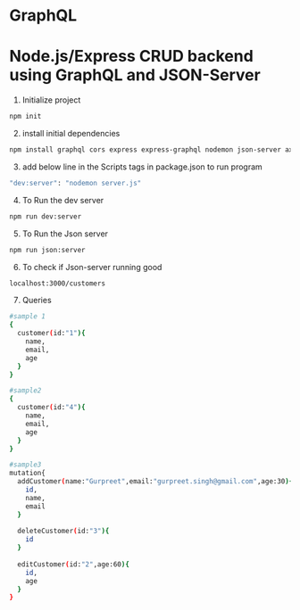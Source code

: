# GraphQL

# Node.js/Express CRUD backend using GraphQL and JSON-Server

1. Initialize project

```sh
npm init
```

2. install initial dependencies

```sh
npm install graphql cors express express-graphql nodemon json-server axios --save
```

3. add below line in the Scripts tags in package.json to run program

```sh
"dev:server": "nodemon server.js"
```

4. To Run the dev server

```sh
npm run dev:server
```

5. To Run the Json server

```sh
npm run json:server
```

6. To check if Json-server running good

```sh
localhost:3000/customers
```

7. Queries

```sh
#sample 1
{
  customer(id:"1"){
    name,
    email,
    age
  }
}

#sample2
{
  customer(id:"4"){
    name,
    email,
    age
  }
}

#sample3
mutation{
  addCustomer(name:"Gurpreet",email:"gurpreet.singh@gmail.com",age:30){
    id,
    name,
    email
  }
  
  deleteCustomer(id:"3"){
    id
  }
  
  editCustomer(id:"2",age:60){
    id,
    age
  }
}